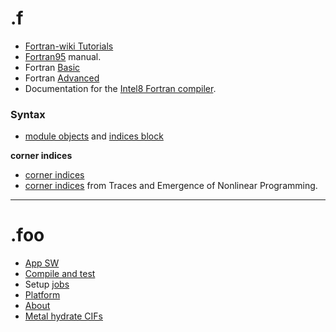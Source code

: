
# .f
+ [Fortran-wiki Tutorials](http://fortranwiki.org/fortran/show/Tutorials)
+ [Fortran95](http://www-eio.upc.edu/lceio/manuals/Fortran95-manual.pdf) manual.
+ Fortran [Basic](http://nf.nci.org.au/training/FortranBasic/)
+ Fortran [Advanced](http://nf.nci.org.au/training/FortranAdvanced/)
+ Documentation for the [Intel8 Fortran compiler](http://nf.nci.org.au/facilities/software/Compilers/Intel8/doc/fcompindex.htm).


### Syntax
+ [module objects](http://www.coria-cfd.fr/index.php/SiTCom-B#Implementation) and [indices block](http://www.coria-cfd.fr/index.php/SiTCom-B#Blocks)

**corner indices**
+ [corner indices](https://books.google.co.in/books?id=oQirAAAAIAAJ&pg=PA117&lpg=PA117&dq=corner+indices&source=bl&ots=Fyj3PnnX-R&sig=TsRA_-eZ427x8cM4AdkVC7l0Yug&hl=en&sa=X&ei=1TDcVOChK4K1uAT3_4DACQ&ved=0CFMQ6AEwCg#v=onepage&q=corner%20indices&f=false)
+ [corner indices](https://books.google.co.in/books?id=q4PBBAAAQBAJ&pg=PA52&lpg=PA52&dq=corner+indices&source=bl&ots=T25_s3t1H0&sig=BkmpxbXwjoNeiX1Mm-qD1eARhNw&hl=en&sa=X&ei=f0vcVIj1K4OcuQTxqYC4Bg&ved=0CBwQ6AEwADgK#v=onepage&q=corner%20indices&f=false) from Traces and Emergence of Nonlinear Programming.

----

# .foo
+ [App SW](http://nci.org.au/services-support/getting-help/application-software/)
+ [Compile and test](http://physical-chemistry.scb.uwa.edu.au/tonto/wiki/index.php/Compiling_and_testing_Tonto)
+ Setup [jobs](http://physical-chemistry.scb.uwa.edu.au/tonto/wiki/index.php/Setting_up_typical_Tonto_jobs)
+ [Platform](http://physical-chemistry.scb.uwa.edu.au/tonto/wiki/index.php/The_platform-specific_directory)
+ [About](http://dylan-jayatilaka.net/tonto/about/)
+ [Metal hydrate CIFs](http://physical-chemistry.scb.uwa.edu.au/tonto/wiki/index.php/Metal_hydrate_CIFs)


